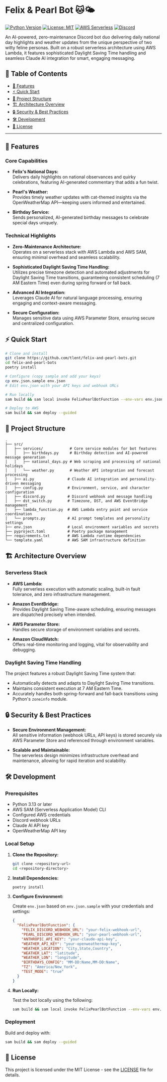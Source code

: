 # Felix & Pearl Bot 🐱🌤️

[![Python Version](https://img.shields.io/badge/python-3.13+-blue.svg)](https://www.python.org/downloads/)
[![License: MIT](https://img.shields.io/badge/License-MIT-yellow.svg)](https://opensource.org/licenses/MIT)
[![AWS Serverless](https://img.shields.io/badge/AWS-Serverless-orange.svg)](https://aws.amazon.com/serverless/)
[![Discord](https://img.shields.io/badge/Discord-Bot-blue.svg)](https://discord.com)

An AI-powered, zero-maintenance Discord bot duo delivering daily national day
highlights and weather updates from the unique perspective of two witty feline
personas. Built on a robust serverless architecture using AWS Lambda, it
features sophisticated Daylight Saving Time handling and seamless Claude AI
integration for smart, engaging messaging.

## 📖 Table of Contents

- [🚀 Features](#-features)
- [⚡ Quick Start](#-quick-start)
- [📁 Project Structure](#-project-structure)
- [🏗️ Architecture Overview](#%EF%B8%8F-architecture-overview)
- [🔒 Security & Best Practices](#-security--best-practices)
- [🛠️ Development](#%EF%B8%8F-development)
- [📄 License](#-license)

---

## 🚀 Features

### Core Capabilities

- **Felix's National Days:**  
  Delivers daily highlights on national observances and quirky celebrations,
  featuring AI-generated commentary that adds a fun twist.

- **Pearl's Weather:**  
  Provides timely weather updates with cat-themed insights via the
  OpenWeatherMap API—keeping users informed and entertained.

- **Birthday Service:**  
  Sends personalized, AI-generated birthday messages to celebrate special days
  uniquely.

### Technical Highlights

- **Zero-Maintenance Architecture:**  
  Operates on a serverless stack with AWS Lambda and AWS SAM, ensuring minimal
  overhead and seamless scalability.

- **Sophisticated Daylight Saving Time Handling:**  
  Utilizes precise timezone detection and automated adjustments for Daylight
  Saving Time transitions, guaranteeing consistent scheduling (7 AM Eastern
  Time) even during spring forward or fall back.

- **Advanced AI Integration:**  
  Leverages Claude AI for natural language processing, ensuring engaging and
  context-aware messaging.

- **Secure Configuration:**  
  Manages sensitive data using AWS Parameter Store, ensuring secure and
  centralized configuration.

## ⚡ Quick Start

```bash
# Clone and install
git clone https://github.com/tlent/felix-and-pearl-bots.git
cd felix-and-pearl-bots
poetry install

# Configure (copy sample and add your keys)
cp env.json.sample env.json
# Edit env.json with your API keys and webhook URLs

# Run locally
sam build && sam local invoke FelixPearlBotFunction --env-vars env.json

# Deploy to AWS
sam build && sam deploy --guided
```

## 📁 Project Structure

```text
.
├── src/
│   ├── services/            # Core service modules for bot features
│   │   ├── birthdays.py     # Birthday detection and AI-powered message generation
│   │   ├── national_days.py # Web scraping and processing of national holidays
│   │   └── weather.py       # Weather API integration and forecast processing
│   ├── ai.py               # Claude AI integration and personality-driven messaging
│   ├── config.py           # Environment, service, and character configuration
│   ├── discord.py          # Discord webhook and message handling
│   ├── dst_switch.py       # Timezone, DST, and AWS EventBridge management
│   ├── lambda_function.py  # AWS Lambda entry point and service coordination
│   └── prompts.py          # AI prompt templates and personality settings
├── env.json                # Local environment variables and secrets
├── pyproject.toml          # Poetry package management
├── requirements.txt        # AWS Lambda runtime dependencies
└── template.yaml           # AWS SAM infrastructure definition
```

## 🏗️ Architecture Overview

### Serverless Stack

- **AWS Lambda:**  
  Fully serverless execution with automatic scaling, built-in fault tolerance,
  and zero infrastructure management.

- **Amazon EventBridge:**  
  Provides Daylight Saving Time-aware scheduling, ensuring messages are
  dispatched precisely when intended.

- **AWS Parameter Store:**  
  Handles secure storage of environment variables and secrets.

- **Amazon CloudWatch:**  
  Offers real-time monitoring and logging, vital for observability and
  debugging.

### Daylight Saving Time Handling

The project features a robust Daylight Saving Time system that:

- Automatically detects and adapts to Daylight Saving Time transitions.
- Maintains consistent execution at 7 AM Eastern Time.
- Accurately handles both spring-forward and fall-back transitions using
  Python's `zoneinfo` module.

## 🔒 Security & Best Practices

- **Secure Environment Management:**  
  All sensitive information (webhook URLs, API keys) is stored securely via AWS
  Parameter Store and referenced through environment variables.

- **Scalable and Maintainable:**  
  The serverless design minimizes infrastructure overhead and maintenance,
  allowing for rapid iteration and scalability.

## 🛠️ Development

### Prerequisites

- Python 3.13 or later
- AWS SAM (Serverless Application Model) CLI
- Configured AWS credentials
- Discord webhook URLs
- Claude AI API key
- OpenWeatherMap API key

### Local Setup

1. **Clone the Repository:**

   ```bash
   git clone <repository-url>
   cd <repository-directory>
   ```

2. **Install Dependencies:**

   ```bash
   poetry install
   ```

3. **Configure Environment:**

   Create `env.json` based on `env.json.sample` with your credentials and
   settings:

   ```json
   {
     "FelixPearlBotFunction": {
       "FELIX_DISCORD_WEBHOOK_URL": "your-felix-webhook-url",
       "PEARL_DISCORD_WEBHOOK_URL": "your-pearl-webhook-url",
       "ANTHROPIC_API_KEY": "your-claude-api-key",
       "WEATHER_API_KEY": "your-openweathermap-key",
       "WEATHER_LOCATION": "City,State,Country",
       "WEATHER_LAT": "latitude",
       "WEATHER_LON": "longitude",
       "BIRTHDAYS_CONFIG": "MM-DD:Name,MM-DD:Name",
       "TZ": "America/New_York",
       "TEST_MODE": "true"
     }
   }
   ```

4. **Run Locally:**

   Test the bot locally using the following:

   ```bash
   sam build && sam local invoke FelixPearlBotFunction --env-vars env.json
   ```

### Deployment

Build and deploy with:

```bash
sam build && sam deploy --guided
```

## 📄 License

This project is licensed under the MIT License - see the [LICENSE](LICENSE) file for details.

